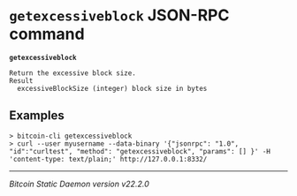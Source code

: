 `getexcessiveblock` JSON-RPC command
====================================

**`getexcessiveblock`**

```
Return the excessive block size.
Result
  excessiveBlockSize (integer) block size in bytes
```

Examples
--------

```
> bitcoin-cli getexcessiveblock
> curl --user myusername --data-binary '{"jsonrpc": "1.0", "id":"curltest", "method": "getexcessiveblock", "params": [] }' -H 'content-type: text/plain;' http://127.0.0.1:8332/
```

***

*Bitcoin Static Daemon version v22.2.0*
